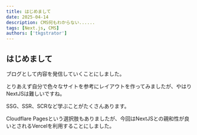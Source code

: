 ```yaml
---
title: はじめまして
date: 2025-04-14
description: CMS何もわからない......
tags: [Next.js, CMS]
authors: ['tkgstrator']
---
```


## はじめまして

ブログとして内容を発信していくことにしました。

とりあえず自分で色々なサイトを参考にレイアウトを作ってみましたが、やはりNextJSは難しいですね。

SSG、SSR、SCRなど学ぶことがたくさんあります。

Cloudflare Pagesという選択肢もありましたが、今回はNextJSとの親和性が良いとされるVercelを利用することにしました。
